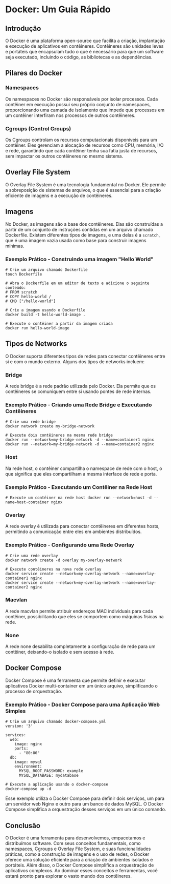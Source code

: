 # Docker: Um Guia Rápido

## Introdução

O Docker é uma plataforma open-source que facilita a criação, implantação e execução de aplicativos em contêineres. Contêineres são unidades leves e portáteis que encapsulam tudo o que é necessário para que um software seja executado, incluindo o código, as bibliotecas e as dependências.

## Pilares do Docker

### Namespaces

Os namespaces no Docker são responsáveis por isolar processos. Cada contêiner em execução possui seu próprio conjunto de namespaces, proporcionando uma camada de isolamento que impede que processos em um contêiner interfiram nos processos de outros contêineres.

### Cgroups (Control Groups)

Os Cgroups controlam os recursos computacionais disponíveis para um contêiner. Eles gerenciam a alocação de recursos como CPU, memória, I/O e rede, garantindo que cada contêiner tenha sua fatia justa de recursos, sem impactar os outros contêineres no mesmo sistema.

## Overlay File System

O Overlay File System é uma tecnologia fundamental no Docker. Ele permite a sobreposição de sistemas de arquivos, o que é essencial para a criação eficiente de imagens e a execução de contêineres.

## Imagens

No Docker, as imagens são a base dos contêineres. Elas são construídas a partir de um conjunto de instruções contidas em um arquivo chamado Dockerfile. Existem diferentes tipos de imagens, e uma delas é a `scratch`, que é uma imagem vazia usada como base para construir imagens mínimas.

### Exemplo Prático - Construindo uma imagem "Hello World"

    # Crie um arquivo chamado Dockerfile
    touch Dockerfile
    
    # Abra o Dockerfile em um editor de texto e adicione o seguinte conteúdo:
    # FROM scratch
    # COPY hello-world /
    # CMD ["/hello-world"]
    
    # Crie a imagem usando o Dockerfile
    docker build -t hello-world-image .
    
    # Execute o contêiner a partir da imagem criada
    docker run hello-world-image

 

## Tipos de Networks

O Docker suporta diferentes tipos de redes para conectar contêineres entre si e com o mundo externo. Alguns dos tipos de networks incluem:

### Bridge

A rede bridge é a rede padrão utilizada pelo Docker. Ela permite que os contêineres se comuniquem entre si usando pontes de rede internas.

### Exemplo Prático - Criando uma Rede Bridge e Executando Contêineres

    # Crie uma rede bridge
    docker network create my-bridge-network
    
    # Execute dois contêineres na mesma rede bridge
    docker run --network=my-bridge-network -d --name=container1 nginx
    docker run --network=my-bridge-network -d --name=container2 nginx

### Host

Na rede host, o contêiner compartilha o namespace de rede com o host, o que significa que eles compartilham a mesma interface de rede e porta.

### Exemplo Prático - Executando um Contêiner na Rede Host

`# Execute um contêiner na rede host
docker run --network=host -d --name=host-container nginx` 

### Overlay

A rede overlay é utilizada para conectar contêineres em diferentes hosts, permitindo a comunicação entre eles em ambientes distribuídos.

### Exemplo Prático - Configurando uma Rede Overlay

    # Crie uma rede overlay
    docker network create -d overlay my-overlay-network
    
    # Execute contêineres na nova rede overlay
    docker service create --network=my-overlay-network --name=overlay-container1 nginx
    docker service create --network=my-overlay-network --name=overlay-container2 nginx

### Macvlan

A rede macvlan permite atribuir endereços MAC individuais para cada contêiner, possibilitando que eles se comportem como máquinas físicas na rede.

### None

A rede none desabilita completamente a configuração de rede para um contêiner, deixando-o isolado e sem acesso à rede.

## Docker Compose

Docker Compose é uma ferramenta que permite definir e executar aplicativos Docker multi-container em um único arquivo, simplificando o processo de orquestração.

### Exemplo Prático - Docker Compose para uma Aplicação Web Simples

    # Crie um arquivo chamado docker-compose.yml
    version: '3'
    
    services:
      web:
        image: nginx
        ports:
          - "80:80"
      db:
        image: mysql
        environment:
          MYSQL_ROOT_PASSWORD: example
          MYSQL_DATABASE: mydatabase

    # Execute a aplicação usando o docker-compose
    docker-compose up -d 

Esse exemplo utiliza o Docker Compose para definir dois serviços, um para um servidor web Nginx e outro para um banco de dados MySQL. O Docker Compose simplifica a orquestração desses serviços em um único comando.

## Conclusão
O Docker é uma ferramenta para desenvolvemos, empacotamos e distribuímos software. Com seus conceitos fundamentais, como namespaces, Cgroups e Overlay File System, e suas funcionalidades práticas, como a construção de imagens e o uso de redes, o Docker oferece uma solução eficiente para a criação de ambientes isolados e portáteis. Além disso, o Docker Compose simplifica a orquestração de aplicativos complexos. Ao dominar esses conceitos e ferramentas, você estará pronto para explorar o vasto mundo dos contêineres.